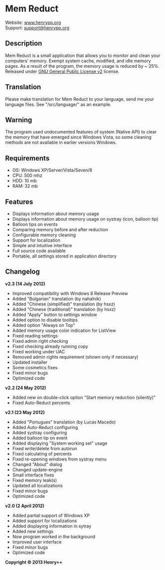 Mem Reduct
==========

Website: www.henrypp.org  
Support: support@henrypp.org  

Description
-----------
Mem Reduct is a small application that allows you to monitor and clean your computers' memory. Exempt system cache, modified, and idle memory pages. As a result of the program, the memory usage is reduced by ~ 25%. Released under [GNU General Public License v2](http://www.gnu.org/licenses/) license.

Translation
-----------
Please make translation for Mem Reduct to your language, send me your language files. See "/src/language/" as an example.

Warning
-------
The program used undocumented features of system (Native API) to clear the memory that have emerged since Windows Vista, so some cleaning methods are not available in earlier versions Windows.

Requirements
------------
- OS: Windows XP/Server/Vista/Seven/8
- CPU: 500 mhz
- HDD: 10 mb
- RAM: 32 mb

Features
--------
- Displays information about memory usage
- Displays information about memory usage on systray (icon, balloon tip)
- Balloon tips on events
- Comparing memory before and after reduction
- Configurable memory cleaning
- Support for localization
- Simple and intuitive interface
- Full source code available
- Portable, all settings stored in application directory

Changelog
---------
<b>v2.3 (14 July 2012)</b>
- Improved compatibility with Windows 8 Release Preview
- Added "Bulgarian" translation (by nahalnik)
- Added "Chinese (simplified)" translation (by hsxz)
- Added "Chinese (traditional)" translation (by hsxz)
- Added "Apply" button to settings window
- Added option to disable tooltips
- Added option "Always on Top"
- Added memory usage color indication for ListView
- Fixed reading settings
- Fixed admin right checking
- Fixed checking already running copy
- Fixed working under UAC
- Removed admin rights requirement (shown only if necessary)
- Updated installer
- Some cosmetics fixes
- Fixed minor bugs
- Optimized code

<b>v2.2 (24 May 2012)</b>
- Added new on double-click option "Start memory reduction (silently)"
- Fixed Auto-Reduct percents

<b>v2.1 (23 May 2012)</b>
- Added "Portugues" translation (by Lucas Macedo)
- Added Auto-Reduct configuring
- Added systray configuring
- Added balloon tip on event
- Added displaying "System working set" usage
- Fixed write/delete from autorun
- Fixed calculating of percents
- Fixed re-opening windows from systray menu
- Changed "About" dialog
- Changed update-engine
- Small interface fixes
- Fixed memory leak(s)
- Updated all localizations
- Fixed minor bugs
- Optimized code

<b>v2.0 (2 April 2012)</b>
- Added partial support of Windows XP
- Added support for localizations
- Added displaying information in sytray
- Added new settings
- Now program worked in the background
- Improved user interface
- Fixed minor bugs
- Optimized code

<b>Copyright © 2013 Henry++</b>
